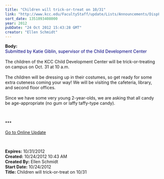 ```yaml
---
title: "Children will trick-or-treat on 10/31"
link: "http://www.kcc.edu/FacultyStaff/update/Lists/Announcements/DispForm.aspx?ID=865"
sort_date: 1351093408000
year: 2012
pubDate: "24 Oct 2012 15:43:28 GMT"
creator: "Ellen Schmidt"
---
```


<div><b>Body:</b> <div class="ExternalClassD3EE8746D3874F45849500BDF30781D6">
<div><font color="#000080">Submitted by Katie Giblin, supervisor of the Child Development Center</font></div>
<div> </div>
<div>The children of the KCC Child Development Center will be trick-or-treating on campus on Oct. 31 at 10 a.m.</div>
<div> </div>
<div>The children will be dressing up in their costumes, so get ready for some extra cuteness coming your way! We will be visiting the cafeteria, library, and second floor offices.</div>
<div> </div>
<div>Since we have some very young 2-year-olds, we are asking that all candy be age-appropriate (no gum or laffy taffy-type candy). </div>
<div> </div>
<div> </div>
<div>
<p><span>***</span></p>
<p><span><a href="/FacultyStaff/update/Pages/dailyupdate.aspx">Go to Online Update</a></span><span></span></p>
<p><span></span> </p></div></div></div>
<div><b>Expires:</b> 10/31/2012</div>
<div><b>Created:</b> 10/24/2012 10:43 AM</div>
<div><b>Created By:</b> Ellen Schmidt</div>
<div><b>Start Date:</b> 10/24/2012</div>
<div><b>Title:</b> Children will trick-or-treat on 10/31</div>
